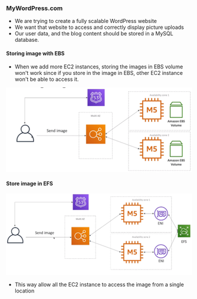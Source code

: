 ### MyWordPress.com

* We are trying to create a fully scalable WordPress website
* We want that website to access and correctly display picture uploads
* Our user data, and the blog content should be stored in a MySQL database.


#### Storing image with EBS

* When we add more EC2 instances, storing the images in EBS volume won't work since if you store in the image in EBS, other EC2 instance won't be able to access it.

<img src="../images/my-word-press/store-image-in-ebs.png" alt="Store images in EBS">

#### Store image in EFS

<img src="../images/my-word-press/store-file-efs.png" alt="Store file in EFS">

* This way allow all the EC2 instance to access the image from a single location